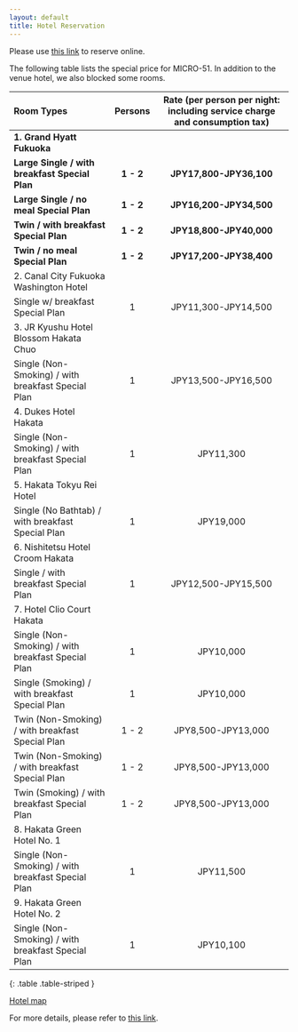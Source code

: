 ```yaml
---
layout: default
title: Hotel Reservation
---
```


Please use [this link](https://amarys-jtb.jp/micro51/) to reserve online.

The following table lists the special price for MICRO-51.
In addition to the venue hotel, we also blocked some rooms.

|Room Types|Persons|Rate  (per person per night: including service charge and consumption tax)|
|:--|:--:|:--:|
|**1. Grand Hyatt Fukuoka**|||
|**Large Single / with breakfast Special Plan**|**1 - 2**|**JPY17,800-JPY36,100**|
|**Large Single / no meal Special Plan**|**1 - 2**|**JPY16,200-JPY34,500**|
|**Twin / with breakfast Special Plan**|**1 - 2**|**JPY18,800-JPY40,000**|
|**Twin / no meal Special Plan**|**1 - 2**|**JPY17,200-JPY38,400**|
|2. Canal City Fukuoka Washington Hotel|||
|Single w/ breakfast Special Plan|1|JPY11,300-JPY14,500|
|3. JR Kyushu Hotel Blossom Hakata Chuo|||
|Single (Non-Smoking) / with breakfast Special Plan|1|JPY13,500-JPY16,500|
|4. Dukes Hotel Hakata|||
|Single (Non-Smoking) / with breakfast Special Plan|1|JPY11,300|
|5. Hakata Tokyu Rei Hotel|||
|Single (No Bathtab) / with breakfast Special Plan|1|JPY19,000|
|6. Nishitetsu Hotel Croom Hakata|||
|Single / with breakfast Special Plan|1|JPY12,500-JPY15,500|
|7. Hotel Clio Court Hakata|||
|Single (Non-Smoking) / with breakfast Special Plan|1|JPY10,000|
|Single (Smoking) / with breakfast Special Plan|1|JPY10,000|
|Twin (Non-Smoking) / with breakfast Special Plan|1 - 2|JPY8,500-JPY13,000|
|Twin (Non-Smoking) / with breakfast Special Plan|1 - 2|JPY8,500-JPY13,000|
|Twin (Smoking) / with breakfast Special Plan|1 - 2|JPY8,500-JPY13,000|
|8. Hakata Green Hotel No. 1|||
|Single (Non-Smoking) / with breakfast Special Plan|1|JPY11,500|
|9. Hakata Green Hotel No. 2|||
|Single (Non-Smoking) / with breakfast Special Plan|1|JPY10,100|
{: .table .table-striped }

[Hotel map](https://www.microarch.org/micro51/public/downloads/Micro51_Hotel_Map.pdf)

For more details, please refer to [this link](https://amarys-jtb.jp/micro51/).
